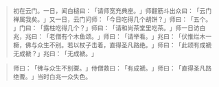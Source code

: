 > 初在云门。一日，闻白槌曰：​「请师宽充典座。​」师翻筋斗出众曰：​「云门禅属我矣。​」又一日，云门问师：​「今日吃得几个胡饼？​」师曰：​「五个。​」门曰：​「露柱吃得几个？​」师曰：​「请和尚茶堂里吃茶。​」师一日访白兆，兆曰：​「老僧有个木鱼颂。​」师曰：​「请举看。​」兆曰：​「伏惟烂木一橛，佛与众生不别。若以杖子击着，直得圣凡路绝。​」师曰：​「此颂有成褫无成褫？​」兆曰：​「无成褫。​」

> 师曰：​「佛与众生不别聻。​」侍僧救曰：​「有成褫。​」师曰：​「直得圣凡路绝聻。​」当时白兆一众失色。


